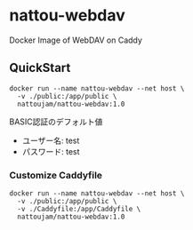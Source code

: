 # nattou-webdav
Docker Image of WebDAV on Caddy

## QuickStart
```
docker run --name nattou-webdav --net host \
  -v ./public:/app/public \
  nattoujam/nattou-webdav:1.0
```

BASIC認証のデフォルト値
- ユーザー名: test
- パスワード: test

### Customize Caddyfile
```
docker run --name nattou-webdav --net host \
  -v ./public:/app/public \
  -v ./Caddyfile:/app/Caddyfile \
  nattoujam/nattou-webdav:1.0
```

